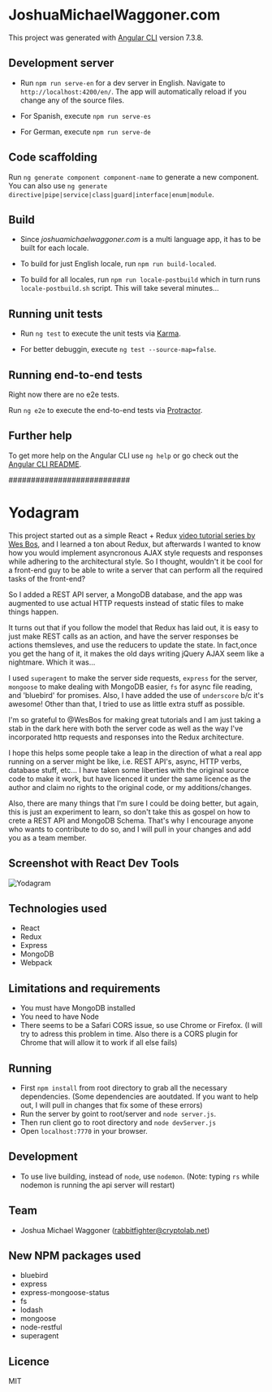 # JoshuaMichaelWaggoner.com

This project was generated with [Angular CLI](https://github.com/angular/angular-cli) version 7.3.8.

## Development server

* Run `npm run serve-en` for a dev server in English. Navigate to `http://localhost:4200/en/`. The app will automatically reload if you change any of the source files.

* For Spanish, execute `npm run serve-es`

* For German, execute `npm run serve-de`

## Code scaffolding

Run `ng generate component component-name` to generate a new component. You can also use `ng generate directive|pipe|service|class|guard|interface|enum|module`.

## Build

* Since *joshuamichaelwaggoner.com* is a multi language app, it has to be built for each locale.

* To build for just English locale, run `npm run build-localed`.

* To build for all locales, run `npm run locale-postbuild` which in turn runs `locale-postbuild.sh` script. This will take several minutes... 

## Running unit tests

* Run `ng test` to execute the unit tests via [Karma](https://karma-runner.github.io).

* For better debuggin, execute `ng test --source-map=false`.

## Running end-to-end tests

Right now there are no e2e tests. 

Run `ng e2e` to execute the end-to-end tests via [Protractor](http://www.protractortest.org/).

## Further help

To get more help on the Angular CLI use `ng help` or go check out the [Angular CLI README](https://github.com/angular/angular-cli/blob/master/README.md).



###########################

# Yodagram

This project started out as a simple React + Redux <a href="https://learnredux.com">video tutorial series by Wes Bos</a>, and I learned a ton about Redux, but afterwards I wanted to know how you would implement asyncronous AJAX style requests and responses while adhering to the architectural style. So I thought, wouldn't it be cool for a front-end guy to be able to write a server that can perform all the required tasks of the front-end?

So I added a REST API server, a MongoDB database, and the app was augmented to use actual HTTP requests instead of static files to make things happen. 

It turns out that if you follow the model that Redux has laid out, it is easy to just make REST calls as an action, and have the server responses be actions themsleves, and use the reducers to update the state. In fact,once you get the hang of it, it makes the old days writing jQuery AJAX seem like a nightmare. Which it was... 

I used `superagent` to make the server side requests, `express` for the server, `mongoose` to make dealing with MongoDB easier, `fs` for async file reading, and 'bluebird' for promises. Also, I have added the use of `underscore` b/c it's awesome! Other than that, I tried to use as little extra stuff as possible. 

I'm so grateful to @WesBos for making great tutorials and I am just taking a stab in the dark here with both the server code as well as the way I've incorporated http requests and responses into the Redux architecture. 

I hope this helps some people take a leap in the direction of what a real app running on a server might be like, i.e. REST API's, async, HTTP verbs, database stuff, etc... I have taken some liberties with the original source code to make it work, but have licenced it under the same licence as the author and claim no rights to the original code, or my additions/changes. 

Also, there are many things that I'm sure I could be doing better, but again, this is just an experiment to learn, so don't take this as gospel on how to crete a REST API and MongoDB Schema. That's why I encourage anyone who wants to contribute to do so, and I will pull in your changes and add you as a team member. 


## Screenshot with React Dev Tools
![Yodagram](http://rabbitfighter.net/wp-content/uploads/2016/10/Screen-Shot-2016-10-08-at-9.21.39-AM.png)

## Technologies used
* React
* Redux
* Express
* MongoDB
* Webpack

## Limitations and requirements
* You must have MongoDB installed
* You need to have Node
* There seems to be a Safari CORS issue, so use Chrome or Firefox. (I will try to adress this problem in time. Also there is a CORS plugin for Chrome that will allow it to work if all else fails)

## Running

* First `npm install` from root directory to grab all the necessary dependencies. (Some dependencies are aoutdated. If you want to help out, I will pull in changes that fix some of these errors)
* Run the server by goint to root/server and `node server.js`.
* Then run client go to root directory and `node devServer.js`
* Open `localhost:7770` in your browser.

## Development
* To use live building, instead of `node`, use `nodemon`. (Note: typing `rs` while nodemon is running the api server will restart)

## Team
* Joshua Michael Waggoner (<rabbitfighter@cryptolab.net>)

## New NPM packages used
* bluebird
* express
* express-mongoose-status
* fs
* lodash
* mongoose
* node-restful
* superagent

## Licence
MIT